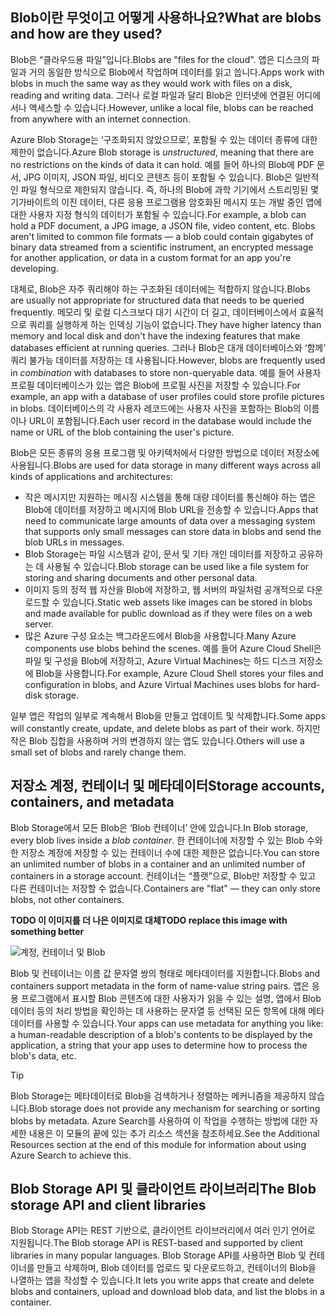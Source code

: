 ## <a name="what-are-blobs-and-how-are-they-used"></a><span data-ttu-id="95660-101">Blob이란 무엇이고 어떻게 사용하나요?</span><span class="sxs-lookup"><span data-stu-id="95660-101">What are blobs and how are they used?</span></span>

<span data-ttu-id="95660-102">Blob은 “클라우드용 파일”입니다.</span><span class="sxs-lookup"><span data-stu-id="95660-102">Blobs are "files for the cloud".</span></span> <span data-ttu-id="95660-103">앱은 디스크의 파일과 거의 동일한 방식으로 Blob에서 작업하며 데이터를 읽고 씁니다.</span><span class="sxs-lookup"><span data-stu-id="95660-103">Apps work with blobs in much the same way as they would work with files on a disk, reading and writing data.</span></span> <span data-ttu-id="95660-104">그러나 로컬 파일과 달리 Blob은 인터넷에 연결된 어디에서나 액세스할 수 있습니다.</span><span class="sxs-lookup"><span data-stu-id="95660-104">However, unlike a local file, blobs can be reached from anywhere with an internet connection.</span></span> 

<span data-ttu-id="95660-105">Azure Blob Storage는 ‘구조화되지 않았으므로’, 포함될 수 있는 데이터 종류에 대한 제한이 없습니다.</span><span class="sxs-lookup"><span data-stu-id="95660-105">Azure Blob storage is *unstructured*, meaning that there are no restrictions on the kinds of data it can hold.</span></span> <span data-ttu-id="95660-106">예를 들어 하나의 Blob에 PDF 문서, JPG 이미지, JSON 파일, 비디오 콘텐츠 등이 포함될 수 있습니다. Blob은 일반적인 파일 형식으로 제한되지 않습니다. 즉, 하나의 Blob에 과학 기기에서 스트리밍된 몇 기가바이트의 이진 데이터, 다른 응용 프로그램용 암호화된 메시지 또는 개발 중인 앱에 대한 사용자 지정 형식의 데이터가 포함될 수 있습니다.</span><span class="sxs-lookup"><span data-stu-id="95660-106">For example, a blob can hold a PDF document, a JPG image, a JSON file, video content, etc. Blobs aren't limited to common file formats &mdash; a blob could contain gigabytes of binary data streamed from a scientific instrument, an encrypted message for another application, or data in a custom format for an app you're developing.</span></span>

<span data-ttu-id="95660-107">대체로, Blob은 자주 쿼리해야 하는 구조화된 데이터에는 적합하지 않습니다.</span><span class="sxs-lookup"><span data-stu-id="95660-107">Blobs are usually not appropriate for structured data that needs to be queried frequently.</span></span> <span data-ttu-id="95660-108">메모리 및 로컬 디스크보다 대기 시간이 더 길고, 데이터베이스에서 효율적으로 쿼리를 실행하게 하는 인덱싱 기능이 없습니다.</span><span class="sxs-lookup"><span data-stu-id="95660-108">They have higher latency than memory and local disk and don't have the indexing features that make databases efficient at running queries.</span></span> <span data-ttu-id="95660-109">그러나 Blob은 대개 데이터베이스와 ‘함께’ 쿼리 불가능 데이터를 저장하는 데 사용됩니다.</span><span class="sxs-lookup"><span data-stu-id="95660-109">However, blobs are frequently used in *combination* with databases to store non-queryable data.</span></span> <span data-ttu-id="95660-110">예를 들어 사용자 프로필 데이터베이스가 있는 앱은 Blob에 프로필 사진을 저장할 수 있습니다.</span><span class="sxs-lookup"><span data-stu-id="95660-110">For example, an app with a database of user profiles could store profile pictures in blobs.</span></span> <span data-ttu-id="95660-111">데이터베이스의 각 사용자 레코드에는 사용자 사진을 포함하는 Blob의 이름이나 URL이 포함됩니다.</span><span class="sxs-lookup"><span data-stu-id="95660-111">Each user record in the database would include the name or URL of the blob containing the user's picture.</span></span>

<span data-ttu-id="95660-112">Blob은 모든 종류의 응용 프로그램 및 아키텍처에서 다양한 방법으로 데이터 저장소에 사용됩니다.</span><span class="sxs-lookup"><span data-stu-id="95660-112">Blobs are used for data storage in many different ways across all kinds of applications and architectures:</span></span>

* <span data-ttu-id="95660-113">작은 메시지만 지원하는 메시징 시스템을 통해 대량 데이터를 통신해야 하는 앱은 Blob에 데이터를 저장하고 메시지에 Blob URL을 전송할 수 있습니다.</span><span class="sxs-lookup"><span data-stu-id="95660-113">Apps that need to communicate large amounts of data over a messaging system that supports only small messages can store data in blobs and send the blob URLs in messages.</span></span>
* <span data-ttu-id="95660-114">Blob Storage는 파일 시스템과 같이, 문서 및 기타 개인 데이터를 저장하고 공유하는 데 사용될 수 있습니다.</span><span class="sxs-lookup"><span data-stu-id="95660-114">Blob storage can be used like a file system for storing and sharing documents and other personal data.</span></span>
* <span data-ttu-id="95660-115">이미지 등의 정적 웹 자산을 Blob에 저장하고, 웹 서버의 파일처럼 공개적으로 다운로드할 수 있습니다.</span><span class="sxs-lookup"><span data-stu-id="95660-115">Static web assets like images can be stored in blobs and made available for public download as if they were files on a web server.</span></span>
* <span data-ttu-id="95660-116">많은 Azure 구성 요소는 백그라운드에서 Blob을 사용합니다.</span><span class="sxs-lookup"><span data-stu-id="95660-116">Many Azure components use blobs behind the scenes.</span></span> <span data-ttu-id="95660-117">예를 들어 Azure Cloud Shell은 파일 및 구성을 Blob에 저장하고, Azure Virtual Machines는 하드 디스크 저장소에 Blob을 사용합니다.</span><span class="sxs-lookup"><span data-stu-id="95660-117">For example, Azure Cloud Shell stores your files and configuration in blobs, and Azure Virtual Machines uses blobs for hard-disk storage.</span></span>

<span data-ttu-id="95660-118">일부 앱은 작업의 일부로 계속해서 Blob을 만들고 업데이트 및 삭제합니다.</span><span class="sxs-lookup"><span data-stu-id="95660-118">Some apps will constantly create, update, and delete blobs as part of their work.</span></span> <span data-ttu-id="95660-119">하지만 작은 Blob 집합을 사용하며 거의 변경하지 않는 앱도 있습니다.</span><span class="sxs-lookup"><span data-stu-id="95660-119">Others will use a small set of blobs and rarely change them.</span></span>

## <a name="storage-accounts-containers-and-metadata"></a><span data-ttu-id="95660-120">저장소 계정, 컨테이너 및 메타데이터</span><span class="sxs-lookup"><span data-stu-id="95660-120">Storage accounts, containers, and metadata</span></span>

<span data-ttu-id="95660-121">Blob Storage에서 모든 Blob은 ‘Blob 컨테이너’ 안에 있습니다.</span><span class="sxs-lookup"><span data-stu-id="95660-121">In Blob storage, every blob lives inside a *blob container*.</span></span> <span data-ttu-id="95660-122">한 컨테이너에 저장할 수 있는 Blob 수와 한 저장소 계정에 저장할 수 있는 컨테이너 수에 대한 제한은 없습니다.</span><span class="sxs-lookup"><span data-stu-id="95660-122">You can store an unlimited number of blobs in a container and an unlimited number of containers in a storage account.</span></span> <span data-ttu-id="95660-123">컨테이너는 “플랫”으로, Blob만 저장할 수 있고 다른 컨테이너는 저장할 수 없습니다.</span><span class="sxs-lookup"><span data-stu-id="95660-123">Containers are "flat" &mdash; they can only store blobs, not other containers.</span></span>

<span data-ttu-id="95660-124">**TODO 이 이미지를 더 나은 이미지로 대체**</span><span class="sxs-lookup"><span data-stu-id="95660-124">**TODO replace this image with something better**</span></span>

![계정, 컨테이너 및 Blob](../media-drafts/2-storage-container-blob.png)

<span data-ttu-id="95660-126">Blob 및 컨테이너는 이름 값 문자열 쌍의 형태로 메타데이터를 지원합니다.</span><span class="sxs-lookup"><span data-stu-id="95660-126">Blobs and containers support metadata in the form of name-value string pairs.</span></span> <span data-ttu-id="95660-127">앱은 응용 프로그램에서 표시할 Blob 콘텐츠에 대한 사용자가 읽을 수 있는 설명, 앱에서 Blob 데이터 등의 처리 방법을 확인하는 데 사용하는 문자열 등 선택된 모든 항목에 대해 메타데이터를 사용할 수 있습니다.</span><span class="sxs-lookup"><span data-stu-id="95660-127">Your apps can use metadata for anything you like: a human-readable description of a blob's contents to be displayed by the application, a string that your app uses to determine how to process the blob's data, etc.</span></span>

> [!TIP]
> <span data-ttu-id="95660-128">Blob Storage는 메타데이터로 Blob을 검색하거나 정렬하는 메커니즘을 제공하지 않습니다.</span><span class="sxs-lookup"><span data-stu-id="95660-128">Blob storage does not provide any mechanism for searching or sorting blobs by metadata.</span></span> <span data-ttu-id="95660-129">Azure Search를 사용하여 이 작업을 수행하는 방법에 대한 자세한 내용은 이 모듈의 끝에 있는 추가 리소스 섹션을 참조하세요.</span><span class="sxs-lookup"><span data-stu-id="95660-129">See the Additional Resources section at the end of this module for information about using Azure Search to achieve this.</span></span>

## <a name="the-blob-storage-api-and-client-libraries"></a><span data-ttu-id="95660-130">Blob Storage API 및 클라이언트 라이브러리</span><span class="sxs-lookup"><span data-stu-id="95660-130">The Blob storage API and client libraries</span></span>

<span data-ttu-id="95660-131">Blob Storage API는 REST 기반으로, 클라이언트 라이브러리에서 여러 인기 언어로 지원됩니다.</span><span class="sxs-lookup"><span data-stu-id="95660-131">The Blob storage API is REST-based and supported by client libraries in many popular languages.</span></span> <span data-ttu-id="95660-132">Blob Storage API를 사용하면 Blob 및 컨테이너를 만들고 삭제하며, Blob 데이터를 업로드 및 다운로드하고, 컨테이너의 Blob을 나열하는 앱을 작성할 수 있습니다.</span><span class="sxs-lookup"><span data-stu-id="95660-132">It lets you write apps that create and delete blobs and containers, upload and download blob data, and list the blobs in a container.</span></span>